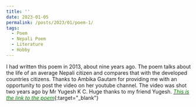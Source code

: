 ```yaml
---
title: ''
date: 2023-01-05
permalink: /posts/2023/01/poem-1/
tags:
  - Poem
  - Nepali Poem
  - Literature
  - Hobby
---
```



 I had written this poem in 2013, about nine years ago. The poem talks about the life of an average Nepali citizen and compares that with the developed countries citizens. Thanks to Ambika Gautam for providing me with an opportunity to post the video on her youtube channel. The video was shot two years ago by Mr Yugesh K C. Huge thanks to my friend Yugesh.
[<span style="color:green">*This is the link to the poem*</span>](https://www.youtube.com/watch?v=b8nkjvEX0mU){:target="_blank"}
